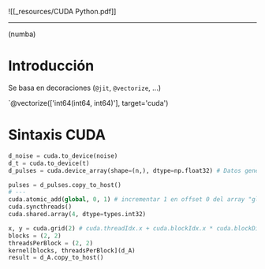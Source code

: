 ![[_resources/CUDA Python.pdf]]

---
(numba)

# Introducción
Se basa en decoraciones (`@jit`, `@vectorize`, ...)

`@vectorize(['int64(int64, int64)'], target='cuda')


# Sintaxis CUDA
```python
d_noise = cuda.to_device(noise)
d_t = cuda.to_device(t)
d_pulses = cuda.device_array(shape=(n,), dtype=np.float32) # Datos generados en memoria de GPU, se puede copiar más adelante.

pulses = d_pulses.copy_to_host()
# ---
cuda.atomic_add(global, 0, 1) # incrementar 1 en offset 0 del array "global"
cuda.syncthreads()
cuda.shared.array(4, dtype=types.int32)
```

```python
x, y = cuda.grid(2) # cuda.threadIdx.x + cuda.blockIdx.x * cuda.blockDim.x, ...
blocks = (2, 2)
threadsPerBlock = (2, 2)
kernel[blocks, threadsPerBlock](d_A)
result = d_A.copy_to_host()
```